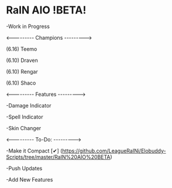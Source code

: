 # RaIN AIO !BETA!

-Work in Progress

<---------
Champions
--------->

(6.16) Teemo

(6.10) Draven

(6.10) Rengar

(6.10) Shaco

<---------
Features
--------->

-Damage Indicator

-Spell Indicator

-Skin Changer

<---------
To-Do:
--------->

-Make it Compact [✔] (https://github.com/LeagueRaINi/Elobuddy-Scripts/tree/master/RaIN%20AIO%20BETA)

-Push Updates

-Add New Features

